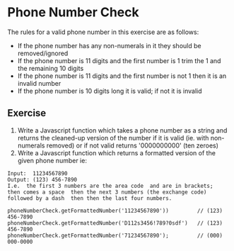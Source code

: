 # Phone Number Check

The rules for a valid phone number in this exercise are as follows:

- If the phone number has any non-numerals in it they should be removed/ignored
- If the phone number is 11 digits and the first number is 1 trim the 1 and the remaining 10 digits
- If the phone number is 11 digits and the first number is not 1 then it is an invalid number
- If the phone number is 10 digits long it is valid; if not it is invalid

## Exercise

1. Write a Javascript function which takes a phone number as a string and returns the cleaned-up version of the number if it is valid (ie. with non-numerals removed) or if not valid returns '0000000000' (ten zeroes)
2. Write a Javascript function which returns a formatted version of the given phone number ie:

```plain
Input:  11234567890
Output: (123) 456-7890
I.e.  the first 3 numbers are the area code  and are in brackets;
then comes a space  then the next 3 numbers (the exchange code)
followed by a dash  then then the last four numbers.
```

```
phoneNumberCheck.getFormattedNumber('11234567890'))         // (123) 456-7890
phoneNumberCheck.getFormattedNumber('D112s3456!789?0sdf')   // (123) 456-7890
phoneNumberCheck.getFormattedNumber('71234567890');         // (000) 000-0000
```